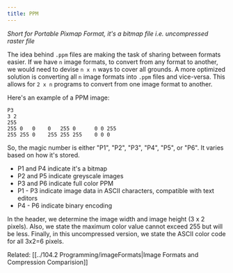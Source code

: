 ```yaml
---
title: PPM
---
```

*Short for Portable Pixmap Format, it's a bitmap file i.e. uncompressed raster file* 

The idea behind `.ppm` files are making the task of sharing between formats easier. If we have `n` image formats, to convert from any format to another, we would need to devise `n x n` ways to cover all grounds. A more optimized solution is converting all `n` image formats into `.ppm` files and vice-versa. This allows for `2 x n` programs to convert from one image format to another.

Here's an example of a PPM image:
```
P3
3 2
255
255 0   0    0   255 0      0 0 255
255 255 0    255 255 255    0 0 0
```

So, the magic number is either "P1", "P2", "P3", "P4", "P5", or "P6". It varies based on how it's stored.
- P1 and P4 indicate it's a bitmap
- P2 and P5 indicate greyscale images
- P3 and P6 indicate full color PPM
- P1 - P3 indicate image data in ASCII characters, compatible with text editors
- P4 - P6 indicate binary encoding

In the header, we determine the image width and image height (3 x 2 pixels). Also, we state the maximum color value cannot exceed 255 but will be less. Finally, in this uncompressed version, we state the ASCII color code for all 3x2=6 pixels. 

Related: [[../104.2 Programming/imageFormats|Image Formats and Compression Comparision]]
